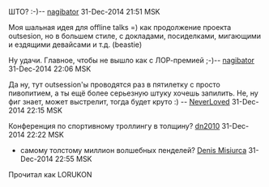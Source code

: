 ШТО? :-)-- [nagibator](User:nagibator "wikilink") 31-Dec-2014 21:51 MSK

Моя шальная идея для offline talks =) как продолжение проекта outsesion,
но в большем стиле, с докладами, посиделками, мигающими и ездящими
девайсами и т.д. (beastie)

Ну удачи. Главное, чтобы не вышло как с ЛОР-премией ;-)--
[nagibator](User:nagibator "wikilink") 31-Dec-2014 22:06 MSK

Да ну, тут outsession'ы проводятся раз в пятилетку с просто пивопитием,
а ты ещё более серьезную штуку хочешь запилить. Не, ну фиг знает, может
выстрелит, тогда будет круто :) --
[NeverLoved](User:NeverLoved "wikilink") 31-Dec-2014 22:15 MSK

Конференция по спортивному троллингу в толщину?
[dn2010](User:dn2010 "wikilink") 31-Dec-2014 22:22 MSK

  -   
    самому толстому миллион волшебных пенделей? [Denis
    Misiurca](User:INFOMAN "wikilink") 31-Dec-2014 22:55 MSK

Прочитал как LORUKON
